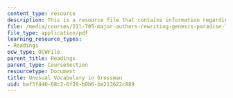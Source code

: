 ```yaml
---
content_type: resource
description: This is a resource file that contains information regarding reading 7.
file: /media/courses/21l-705-major-authors-rewriting-genesis-paradise-lost-and-twentieth-century-fantasy-spring-2009/baf3f44068c26f28b0b6ba213622c889_MIT21L_705S09_read07.pdf
file_type: application/pdf
learning_resource_types:
- Readings
ocw_type: OCWFile
parent_title: Readings
parent_type: CourseSection
resourcetype: Document
title: Unusual Vocabulary in Grossman
uid: baf3f440-68c2-6f28-b0b6-ba213622c889
---
```


